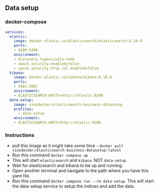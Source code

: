## Data setup

### docker-compose

```yaml
services:
  elastic:
    image: docker.elastic.co/elasticsearch/elasticsearch:8.18.0
    ports:
    - 9200:9200
    environment:
    - discovery.type=single-node
    - xpack.security.enabled=false
    - xpack.security.http.ssl.enabled=false
  kibana:
    image: docker.elastic.co/kibana/kibana:8.18.0
    ports:
    - 5601:5601
    environment:
    - ELASTICSEARCH_HOSTS=http://elastic:9200
  data-setup:
    image: vinsdocker/elasticsearch-business-datasetup
    profiles:
      - data-setup
    environment:
    - ELASTICSEARCH_HOST=http://elastic:9200
```

### Instructions

 - pull this image as it might take some time - `docker pull vinsdocker/elasticsearch-business-datasetup:latest`
 - Run this command `docker compose up`
 - This will start `elasticsearch` and `kibana`. NOT `data-setup`.
 - Wait for elasticsearch and kibana to be up and running.
 - Open another terminal and navigate to the path where you have this yaml file.
 - Run this command `docker compose run --rm data-setup`. This will start the data-setup service to setup the indices and add the data.